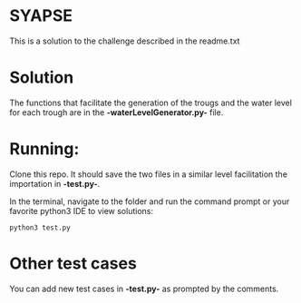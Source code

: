 # SYAPSE
This is a solution to the challenge described in the readme.txt
# Solution
The functions that facilitate the generation of the trougs and the water level for each trough are in the **-waterLevelGenerator.py-** file.
# Running:
Clone this repo. It should save the two files in a similar level facilitation the importation in **-test.py-**.

In the terminal, navigate to the folder and run the command prompt or your favorite python3 IDE to view solutions:
 
 ```python3 test.py```
  
# Other test cases
You can add new test cases in **-test.py-** as prompted by the comments.
